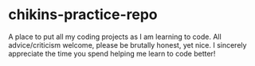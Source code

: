 # chikins-practice-repo
 A place to put all my coding projects as I am learning to code. All advice/criticism welcome, please be brutally honest, yet nice. I sincerely appreciate the time you spend helping me learn to code better!

